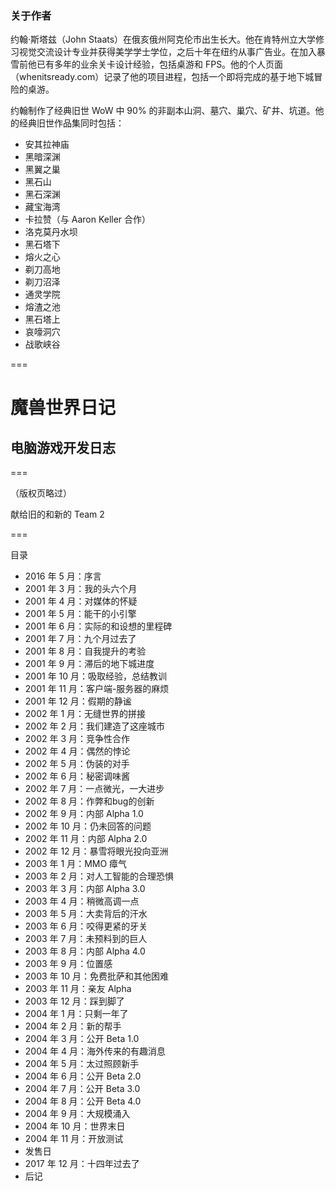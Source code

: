 ### 关于作者 

约翰·斯塔兹（John Staats）在俄亥俄州阿克伦市出生长大。他在肯特州立大学修习视觉交流设计专业并获得美学学士学位，之后十年在纽约从事广告业。在加入暴雪前他已有多年的业余关卡设计经验，包括桌游和 FPS。他的个人页面（whenitsready.com）记录了他的项目进程，包括一个即将完成的基于地下城冒险的桌游。

约翰制作了经典旧世 WoW 中 90% 的非副本山洞、墓穴、巢穴、矿井、坑道。他的经典旧世作品集同时包括：

- 安其拉神庙
- 黑暗深渊
- 黑翼之巢
- 黑石山
- 黑石深渊
- 藏宝海湾
- 卡拉赞（与 Aaron Keller 合作）
- 洛克莫丹水坝
- 黑石塔下
- 熔火之心
- 剃刀高地
- 剃刀沼泽
- 通灵学院
- 熔渣之池
- 黑石塔上
- 哀嚎洞穴
- 战歌峡谷

===

# 魔兽世界日记
## 电脑游戏开发日志

===

（版权页略过）

献给旧的和新的 Team 2

===

目录

- 2016 年 5 月：序言
- 2001 年 3 月：我的头六个月
- 2001 年 4 月：对媒体的怀疑
- 2001 年 5 月：能干的小引擎
- 2001 年 6 月：实际的和设想的里程碑
- 2001 年 7 月：九个月过去了
- 2001 年 8 月：自我提升的考验
- 2001 年 9 月：滞后的地下城进度
- 2001 年 10 月：吸取经验，总结教训
- 2001 年 11 月：客户端-服务器的麻烦
- 2001 年 12 月：假期的静谧
- 2002 年 1 月：无缝世界的拼接
- 2002 年 2 月：我们建造了这座城市
- 2002 年 3 月：竞争性合作
- 2002 年 4 月：偶然的悖论
- 2002 年 5 月：伪装的对手
- 2002 年 6 月：秘密调味酱
- 2002 年 7 月：一点微光，一大进步
- 2002 年 8 月：作弊和bug的创新
- 2002 年 9 月：内部 Alpha 1.0
- 2002 年 10 月：仍未回答的问题
- 2002 年 11 月：内部 Alpha 2.0
- 2002 年 12 月：暴雪将眼光投向亚洲
- 2003 年 1 月：MMO 瘴气
- 2003 年 2 月：对人工智能的合理恐惧
- 2003 年 3 月：内部 Alpha 3.0
- 2003 年 4 月：稍微高调一点
- 2003 年 5 月：大卖背后的汗水
- 2003 年 6 月：咬得更紧的牙关
- 2003 年 7 月：未预料到的巨人
- 2003 年 8 月：内部 Alpha 4.0
- 2003 年 9 月：位置感
- 2003 年 10 月：免费批萨和其他困难
- 2003 年 11 月：亲友 Alpha
- 2003 年 12 月：踩到脚了
- 2004 年 1 月：只剩一年了
- 2004 年 2 月：新的帮手
- 2004 年 3 月：公开 Beta 1.0
- 2004 年 4 月：海外传来的有趣消息
- 2004 年 5 月：太过照顾新手
- 2004 年 6 月：公开 Beta 2.0
- 2004 年 7 月：公开 Beta 3.0
- 2004 年 8 月：公开 Beta 4.0
- 2004 年 9 月：大规模涌入
- 2004 年 10 月：世界末日
- 2004 年 11 月：开放测试
- 发售日
- 2017 年 12 月：十四年过去了
- 后记
